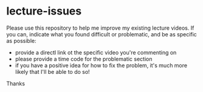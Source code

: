 # lecture-issues
Please use this repository to help me improve my existing lecture videos. If you can, indicate what you found difficult or problematic, and be as specific as possible:

- provide a directl link ot the specific video you're commenting on
- please provide a time code for the problematic section
- if you have a positive idea for how to fix the problem, it's much more likely that I'll be able to do so!

Thanks  
